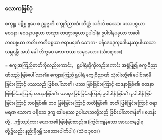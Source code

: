 ### လောကဖြစ်ပုံ

စက္ခုဉ္စ ပဋိစ္စ ရူပေ စ ဥပ္ပဇ္ဇတိ စက္ခုဝိညာဏံ၊ တိဏ္ဏံ သင်္ဂတိ ဖဿော၊ ဖဿပစ္စယာ ဝေဒနာ၊ ဝေဒနာပစ္စယာ
တဏှာ၊ တဏှာပစ္စယာ ဥပါဒါနံ၊ ဥပါဒါနပစ္စယာ ဘဝေါ၊ ဘ၀ပစ္စယာ ဇာတိ၊ ဇာတိပစ္စယာ ဇရာမရဏံ သောက-
ပရိဒေ၀ဒုက္ခဒေါမနဿုပါယာသာ သမ္ဘဝန္တိ၊ အယံ ခေါ ဘိက္ခဝေ လောကဿ သမုဒယော။ (သံ၊၁၊၃၀၁။)

= စက္ခုအကြည်ဓာတ်ကိုလည်းကောင်း， ရူပါရုံတို့ကိုလည်းကောင်း အစွဲပြု၍ စက္ခုဝိညာဏ်သည် ဖြစ်ပေါ်
လာ၏။ စက္ခုအကြည် ရူပါရုံ စက္ခုဝိညာဏ် သုံးပါးတို့၏ ပေါင်းဆုံမိခြင်းကြောင့် ဖဿသည် ဖြစ်ပေါ်လာ၏။
ဖဿ ဖြစ်ခြင်းကြောင့် ဝေဒနာဖြစ်၏၊ ဝေဒနာ ဖြစ်ခြင်းကြောင့် တဏှာဖြစ်၏။ တဏှာ ဖြစ်ခြင်းကြောင့် ဥပါဒါန်
ဖြစ်၏၊ ဥပါဒါန် ဖြစ်ခြင်းကြောင့် ဘ၀ဖြစ်၏၊ ဘ၀ ဖြစ်ခြင်းကြောင့် ဇာတိဖြစ်၏၊ ဇာတိ ဖြစ်ခြင်းကြောင့် ဇရာမရဏ
သောက ပရိဒေ၀ ဒုက္ခ ဒေါမနဿ ဥပါယာသတို့သည် ဖြစ်ပေါ်လာကုန်၏။ ရဟန်းတို့ ...ဤသည်ကား
လောက၏ ဖြစ်ခြင်းတည်း။ (ကြွင်းကျန်သော အာယတနဒွါရတို့၌လည်း နည်းမှီး၍ သဘောပေါက်ပါ။)
<r>(သံ၊၁၊၃၀၁။)</r>